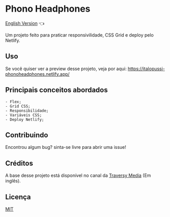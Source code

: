 # Phono Headphones

<a href="https://github.com/ItaloPussi/WebProjects/tree/master/phonoHeadphones/readme.md"> English Version</a> 👈

Um projeto feito para praticar responsivilidade, CSS Grid e deploy pelo Netlify.

## Uso
Se você quiser ver a preview desse projeto, veja por aqui:
<a href="https://italopussi-phonoheadphones.netlify.app/" target="_blank"> https://italopussi-phonoheadphones.netlify.app/</a>

## Principais conceitos abordados
	- Flex;
    - Grid CSS;
    - Responsibilidade;
    - Variáveis CSS;
    - Deploy Netlify;

## Contribuindo
Encontrou algum bug? sinta-se livre para abrir uma issue!

## Créditos
A base desse projeto está disponível no canal da <a href="https://www.youtube.com/watch?v=61R5kn_kYwY" target="_blank">Traversy Media</a> (Em inglês).

## Licença
[MIT](https://choosealicense.com/licenses/mit/)
